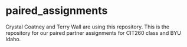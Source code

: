 paired_assignments
==================

Crystal Coatney and Terry Wall are using this repository. This is the repository for our paired partner assignments for 
CIT260 class and BYU Idaho.  


